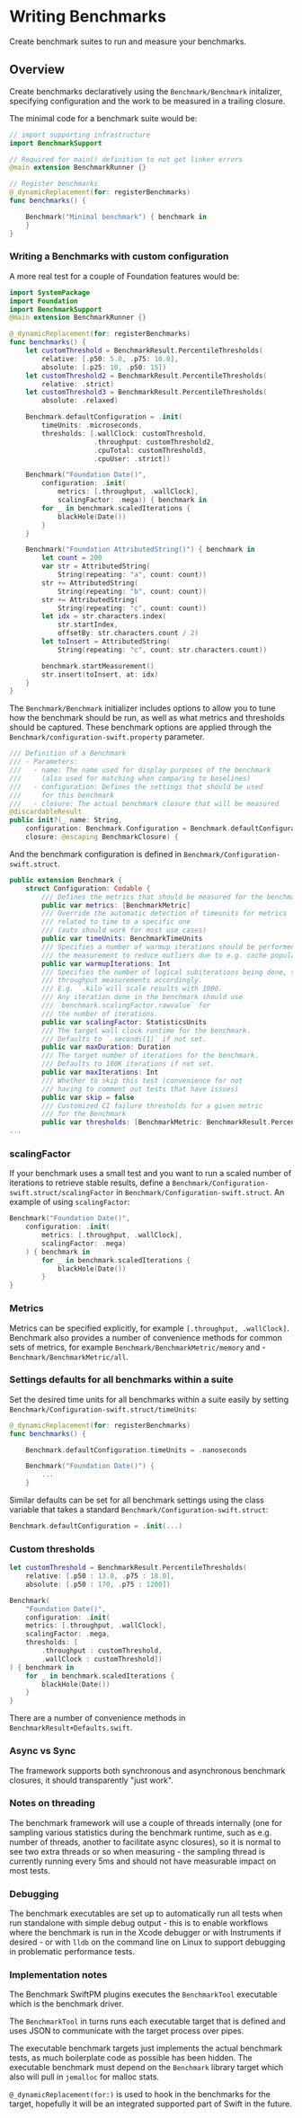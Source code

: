 # Writing Benchmarks

Create benchmark suites to run and measure your benchmarks.

## Overview

Create benchmarks declaratively using the ``Benchmark/Benchmark`` initalizer, specifying configuration and the work to be measured in a trailing closure.

The minimal code for a benchmark suite would be:

```swift
// import supporting infrastructure
import BenchmarkSupport

// Required for main() definition to not get linker errors
@main extension BenchmarkRunner {}      

// Register benchmarks
@_dynamicReplacement(for: registerBenchmarks) 
func benchmarks() {

    Benchmark("Minimal benchmark") { benchmark in
    }
}
```

### Writing a Benchmarks with custom configuration

A more real test for a couple of Foundation features would be:

```swift
import SystemPackage
import Foundation
import BenchmarkSupport
@main extension BenchmarkRunner {}

@_dynamicReplacement(for: registerBenchmarks)
func benchmarks() {
    let customThreshold = BenchmarkResult.PercentileThresholds(
        relative: [.p50: 5.0, .p75: 10.0],
        absolute: [.p25: 10, .p50: 15])
    let customThreshold2 = BenchmarkResult.PercentileThresholds(
        relative: .strict)
    let customThreshold3 = BenchmarkResult.PercentileThresholds(
        absolute: .relaxed)

    Benchmark.defaultConfiguration = .init(
        timeUnits: .microseconds,
        thresholds: [.wallClock: customThreshold,
                     .throughput: customThreshold2,
                     .cpuTotal: customThreshold3,
                     .cpuUser: .strict])

    Benchmark("Foundation Date()",
        configuration: .init(
            metrics: [.throughput, .wallClock], 
            scalingFactor: .mega)) { benchmark in
        for _ in benchmark.scaledIterations {
            blackHole(Date())
        }
    }

    Benchmark("Foundation AttributedString()") { benchmark in
        let count = 200
        var str = AttributedString(
            String(repeating: "a", count: count))
        str += AttributedString(
            String(repeating: "b", count: count))
        str += AttributedString(
            String(repeating: "c", count: count))
        let idx = str.characters.index(
            str.startIndex, 
            offsetBy: str.characters.count / 2)
        let toInsert = AttributedString(
            String(repeating: "c", count: str.characters.count))

        benchmark.startMeasurement()
        str.insert(toInsert, at: idx)
    }
}
```

The ``Benchmark/Benchmark`` initializer includes options to allow you to tune how the benchmark should be run, as well as what metrics and thresholds should be captured.
These benchmark options are applied through the ``Benchmark/configuration-swift.property`` parameter.

<!-- I think there's a way to reference code in source control/GitHub that may be appropriate here. -->

```swift
/// Definition of a Benchmark
/// - Parameters:
///   - name: The name used for display purposes of the benchmark
///     (also used for matching when comparing to baselines)
///   - configuration: Defines the settings that should be used
///     for this benchmark
///   - closure: The actual benchmark closure that will be measured
@discardableResult
public init?(_ name: String,
    configuration: Benchmark.Configuration = Benchmark.defaultConfiguration,
    closure: @escaping BenchmarkClosure) {
```

And the benchmark configuration is defined in ``Benchmark/Configuration-swift.struct``.

<!-- TODO: Reframe this in terms of a reference to the Configuration struct and it's reference documentation -->

```swift
public extension Benchmark {
    struct Configuration: Codable {
        /// Defines the metrics that should be measured for the benchmark
        public var metrics: [BenchmarkMetric]
        /// Override the automatic detection of timeunits for metrics 
        /// related to time to a specific one 
        /// (auto should work for most use cases)
        public var timeUnits: BenchmarkTimeUnits
        /// Specifies a number of warmup iterations should be performed before   
        /// the measurement to reduce outliers due to e.g. cache population
        public var warmupIterations: Int
        /// Specifies the number of logical subiterations being done, scaling 
        /// throughput measurements accordingly.
        /// E.g. `.kilo`will scale results with 1000. 
        /// Any iteration done in the benchmark should use
        /// `benchmark.scalingFactor.rawvalue` for 
        /// the number of iterations.
        public var scalingFactor: StatisticsUnits
        /// The target wall clock runtime for the benchmark. 
        /// Defaults to `.seconds(1)` if not set.
        public var maxDuration: Duration
        /// The target number of iterations for the benchmark.
        /// Defaults to 100K iterations if not set.
        public var maxIterations: Int
        /// Whether to skip this test (convenience for not 
        /// having to comment out tests that have issues)
        public var skip = false
        /// Customized CI failure thresholds for a given metric 
        /// for the Benchmark
        public var thresholds: [BenchmarkMetric: BenchmarkResult.PercentileThresholds]?
...
```

### scalingFactor

If your benchmark uses a small test and you want to run a scaled number of iterations to retrieve stable results, define a ``Benchmark/Configuration-swift.struct/scalingFactor`` in ``Benchmark/Configuration-swift.struct``.
An example of using `scalingFactor`:

```swift
Benchmark("Foundation Date()",
    configuration: .init(
        metrics: [.throughput, .wallClock], 
        scalingFactor: .mega)
    ) { benchmark in
        for _ in benchmark.scaledIterations {
            blackHole(Date())
        }
}
```

### Metrics

Metrics can be specified explicitly, for example `[.throughput, .wallClock]`.
Benchmark also provides a number of convenience methods for common sets of metrics, for example ``Benchmark/BenchmarkMetric/memory`` and - ``Benchmark/BenchmarkMetric/all``.

### Settings defaults for all benchmarks within a suite

Set the desired time units for all benchmarks within a suite easily by setting ``Benchmark/Configuration-swift.struct/timeUnits``:

```swift
@_dynamicReplacement(for: registerBenchmarks)
func benchmarks() {

    Benchmark.defaultConfiguration.timeUnits = .nanoseconds

    Benchmark("Foundation Date()") {
        ...
    }
```

Similar defaults can be set for all benchmark settings using the class variable that takes a standard ``Benchmark/Configuration-swift.struct``:

```swift
Benchmark.defaultConfiguration = .init(...)
```

### Custom thresholds

```swift
let customThreshold = BenchmarkResult.PercentileThresholds(
    relative: [.p50 : 13.0, .p75 : 18.0],
    absolute: [.p50 : 170, .p75 : 1200])

Benchmark(
    "Foundation Date()",
    configuration: .init(
    metrics: [.throughput, .wallClock],
    scalingFactor: .mega,
    thresholds: [
        .throughput : customThreshold,
        .wallClock : customThreshold])
) { benchmark in
    for _ in benchmark.scaledIterations {
        blackHole(Date())
    }
}
```

There are a number of convenience methods in `BenchmarkResult+Defaults.swift`.

### Async vs Sync

The framework supports both synchronous and asynchronous benchmark closures, it should transparently "just work".

### Notes on threading

The benchmark framework will use a couple of threads internally (one for sampling various statistics during the benchmark runtime, such as e.g. number of threads, another to facilitate async closures), so it is normal to see two extra threads or so when measuring - the sampling thread is currently running every 5ms and should not have measurable impact on most tests.

### Debugging

The benchmark executables are set up to automatically run all tests when run standalone with simple debug output - this is to enable workflows where the benchmark is run in the Xcode debugger or with Instruments if desired - or with `lldb` on the command line on Linux to support debugging in problematic performance tests.

### Implementation notes

The Benchmark SwiftPM plugins executes the `BenchmarkTool` executable which is the benchmark driver.

The `BenchmarkTool` in turns runs each executable target that is defined and uses JSON to communicate with the target process over pipes.

The executable benchmark targets just implements the actual benchmark tests, as much boilerplate code as possible has been hidden. The executable benchmark must depend on the `Benchmark` library target which also will pull in `jemalloc` for malloc stats.

`@_dynamicReplacement(for:)` is used to hook in the benchmarks for the target, hopefully it will be an integrated supported part of Swift in the future.
